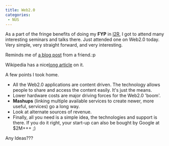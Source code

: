 ```yaml
---
title: Web2.0
categories:
 - NUS
---
```


As a part of the fringe benefits of doing my **FYP** in [I2R][0], I got to attend many interesting seminars and talks there. Just attended one on Web2.0 today. Very simple, very straight forward, and very interesting.

Reminds me of [a blog post][1] from a friend.:p

Wikipedia has a nice[long article][2] on it.

A few points I took home.

* All the Web2.0 applications are content driven. The technology allows people to share and access the content easily. It's just the means.
* Lower hardware costs are major driving forces for the Web2.0 'boom'.
* **Mashups** (linking multiple available services to create newer, more useful, services) go a long way.
* Look at alternate sources of revenue.
* Finally, all you need is a simple idea, the technologies and support is there. If you do it right, your start-up can also be bought by Google at $2M+++ ;)

Any Ideas???


[0]: http://www.i2r.a-star.edu.sg/
[1]: http://uzyn.com/
[2]: http://en.wikipedia.org/wiki/Web2.0
